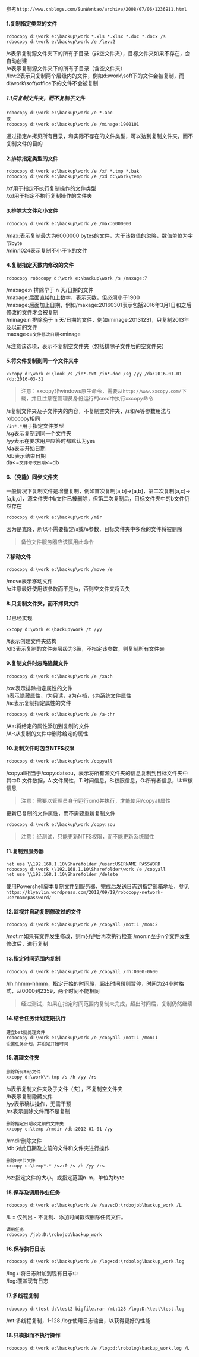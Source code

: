 参考`http://www.cnblogs.com/SunWentao/archive/2008/07/06/1236911.html`

#### 1.复制指定类型的文件

	robocopy d:\work e:\backup\work *.xls *.xlsx *.doc *.docx /s
	robocopy d:\work e:\backup\work /e /lev:2
	
/s表示复制源文件夹下的所有子目录（非空文件夹），目标文件夹如果不存在，会自动创建  
/e表示复制源文件夹下的所有子目录（含空文件夹）  
/lev:2表示只复制两个层级内的文件，例如d:\work\soft下的文件会被复制，而d:\work\soft\office下的文件不会被复制  

##### 1.1只复制文件夹，而不复制子文件

	robocopy d:\work e:\backup\work /e *.abc
	或
	robocopy d:\work e:\backup\work /e /minage:1900101
	
通过指定/e拷贝所有目录，和实际不存在的文件类型，可以达到复制文件夹，而不复制文件的目的


#### 2.排除指定类型的文件

	robocopy d:\work e:\backup\work /e /xf *.tmp *.bak
	robocopy d:\work e:\backup\work /e /xd d:\work\temp
	
/xf用于指定不执行复制操作的文件类型  
/xd用于指定不执行复制操作的文件夹  

#### 3.排除大文件和小文件

	robocopy d:\work e:\backup\work /e /max:6000000

/max:表示复制最大为6000000 bytes的文件，大于该数值的忽略，数值单位为字节byte  
/min:1024表示复制不小于1k的文件

#### 4.复制指定天数内修改的文件

	robocopy robocopy d:\work e:\backup\work /s /maxage:7
	
/maxage:n 排除早于 n 天/日期的文件  
/maxage:后面直接加上数字，表示天数，但必须小于1900  
/maxage:后面加上日期，例如/maxage:20160301表示包括2016年3月1日和之后修改的文件才会被复制  
/minage:n 排除晚于 n 天/日期的文件，例如/minage:20131231，只复制2013年及以前的文件  
maxage<=`文件修改日期`<minage  


/s注意该选项，表示不复制空文件夹（包括排除子文件后的空文件夹）

#### 5.将文件复制到同一个文件夹中

	xxcopy d:\work e:\look /s /in*.txt /in*.doc /sg /yy /da:2016-01-01 /db:2016-03-31

> 注意：xxcopy非windows原生命令，需要从`http://www.xxcopy.com/`下载，并且注意在管理员身份运行的cmd中执行xxcopy命令  

/s复制文件夹及子文件夹的内容，不复制空文件夹，/s和/e等参数用法与robocopy相同  
`/in*.*`用于指定文件类型  
/sg表示复制到同一个文件夹  
/yy表示在要求用户应答时都默认为yes  
/da表示开始日期  
/db表示结束日期  
da<=`文件修改日期`<=db  

#### 6.（克隆）同步文件夹

一般情况下复制文件是增量复制，例如首次复制[a,b]->[a,b]，第二次复制[a,c]->[a,b,c]，源文件夹中b文件已被删除，但第二次复制后，目标文件夹中的b文件仍然存在  

	robocopy d:\work e:\backup\work /mir

因为是克隆，所以不需要指定/s或/e参数，目标文件夹中多余的文件将被删除  
> 备份文件服务器应该慎用此命令    

#### 7.移动文件

	robocopy d:\work e:\backup\work /move /e

/move表示移动文件  
/e注意最好使用该参数而不是/s，否则空文件夹将丢失  

#### 8.只复制文件夹，而不拷贝文件

1.1已经实现  

	xxcopy d:\work e:\backup\work /t /yy

/t表示创建文件夹结构  
/dl3表示复制的文件夹层级为3级，不指定该参数，则复制所有文件夹  

#### 9.复制文件时忽略隐藏文件

	robocopy d:\work e:\backup\work /e /xa:h
	
/xa:表示排除指定属性的文件  
h表示隐藏属性，r为只读，a为存档，s为系统文件属性  
/ia:表示复制指定属性的文件
	
	robocopy d:\work e:\backup\work /e /a-:hr

/A+:将给定的属性添加到复制的文件  
/A-:从复制的文件中删除给定的属性  

#### 10.复制文件时包含NTFS权限

	robocopy d:\work e:\backup\work /copyall

/copyall相当于/copy:datsou，表示将所有源文件夹的信息复制到目标文件夹中  
其中D:文件数据，A:文件属性，T:时间信息，S:权限信息，O:所有者信息，U:审核信息  

> 注意：需要以管理员身份运行cmd并执行，才能使用/copyall属性  

更新已复制的文件属性，而不需要重新复制文件  

	robocopy d:\work e:\backup\work /copy:sou

> 注意：经测试，只能更新NTFS权限，而不能更新系统属性  

#### 11.复制到服务器

	net use \\192.168.1.10\Sharefolder /user:USERNAME PASSWORD
	robocopy d:\work \\192.168.1.10\Sharefolder\work /e /copyall
	net use \\192.168.1.10\Sharefolder /delete

使用Powershell脚本复制文件到服务器，完成后发送日志到指定邮箱地址，参见`https://klyavlin.wordpress.com/2012/09/19/robocopy-network-usernamepassword/`  

#### 12.监视并自动复制修改过的文件

	robocopy d:\work e:\backup\work /e /copyall /mot:1 /mon:2

/mot:m如果有文件发生修改，则m分钟后再次执行检查
/mon:n至少n个文件发生修改后，进行复制

#### 13.指定时间范围内复制

	robocopy d:\work e:\backup\work /e /copyall /rh:0000-0600

/rh:hhmm-hhmm，指定开始的时间段，超出时间段则暂停，时间为24小时格式，从0000到2359，两个时间不能相同  

> 经过测试，如果在指定时间范围内复制未完成，超出时间后，复制仍然继续

#### 14.结合任务计划定期执行

	建立bat批处理文件
	robocopy d:\work e:\backup\work /e /copyall /mot:1 /mon:1
	设置任务计划，并设定开始时间
	
#### 15.清理文件夹

	删除所有tmp文件
	xxcopy d:\work\*.tmp /s /h /yy /rs

/s表示复制文件夹及子文件（夹），不复制空文件夹  
/h表示复制隐藏文件  
/yy表示确认操作，无需干预  
/rs表示删除文件而不是复制  

	删除指定日期及之前的文件夹
	xxcopy c:\temp /rmdir /db:2012-01-01 /yy

/rmdir删除文件  
/db:对此日期及之前的文件和文件夹进行操作  
	
	删除0字节文件
	xxcopy c:\temp*.* /sz:0 /s /h /yy /rs

/sz:指定文件的大小，或指定范围n-m，单位为byte  

#### 15.保存及调用作业任务
	
	robocopy d:\work e:\backup\work /e /save:D:\robojob\backup_work /L

/L :: 仅列出 - 不复制、添加时间戳或删除任何文件。

	调用任务
	robocopy /job:D:\robojob\backup_work

#### 16.保存执行日志

	robocopy d:\work e:\backup\work /e /log+:d:\robolog\backup_work.log

/log+:将日志附加到现有日志中  
/log:覆盖现有日志  

#### 17.多线程复制

	robocopy d:\test d:\test2 bigfile.rar /mt:128 /log:D:\test\test.log

/mt:多线程复制，1-128
/log:使用日志输出，以获得更好的性能

#### 18.只模拟而不执行操作

	robocopy d:\work e:\backup\work /e /log:d:\robolog\backup_work.log /L